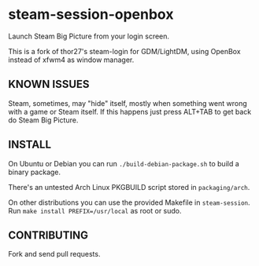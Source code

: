 steam-session-openbox
=====================

Launch Steam Big Picture from your login screen.

This is a fork of thor27's steam-login for GDM/LightDM, using OpenBox instead of xfwm4 as window manager.


KNOWN ISSUES
------------

Steam, sometimes, may "hide" itself, mostly when something went wrong with a game or Steam itself. If this happens just press ALT+TAB to get back do Steam Big Picture.


INSTALL
-------

On Ubuntu or Debian you can run `./build-debian-package.sh` to build a binary package.

There's an untested Arch Linux PKGBUILD script stored in `packaging/arch`.

On other distributions you can use the provided Makefile in `steam-session`.
Run `make install PREFIX=/usr/local` as root or sudo.


CONTRIBUTING
------------

Fork and send pull requests.
